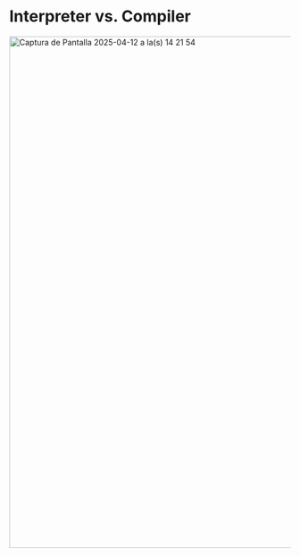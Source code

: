 # Interpreter vs. Compiler

<img width="917" alt="Captura de Pantalla 2025-04-12 a la(s) 14 21 54" src="https://github.com/user-attachments/assets/736bcab4-6ba4-41ab-96d3-0aa79f062481" />
